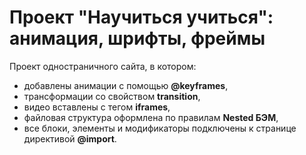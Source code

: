 # Проект "Научиться учиться": анимация, шрифты, фреймы

Проект одностраничного сайта, в котором:

- добавлены анимации с помощью **@keyframes**,
- трансформации co свойством **transition**,
- видео вставлены с тегом **iframes**,
- файловая структура оформлена по правилам **Nested БЭМ**,
- все блоки, элементы и модификаторы подключены к странице директивой **@import**.
